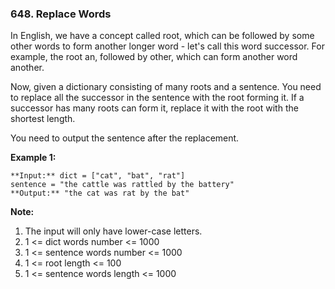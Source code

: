 ### 648. Replace Words
    
 In English, we have a concept called root, which can be followed by some other words to form another longer word - let's call this word successor. For example, the root an, followed by other, which can form another word another. 

Now, given a dictionary consisting of many roots and a sentence. You need to replace all the successor in the sentence with the root forming it. If a successor has many roots can form it, replace it with the root with the shortest length. 

You need to output the sentence after the replacement. 

**Example 1:**

    **Input:** dict = ["cat", "bat", "rat"]
    sentence = "the cattle was rattled by the battery"
    **Output:** "the cat was rat by the bat"
    

**Note:**

1. The input will only have lower-case letters.
1. 1 &lt;= dict words number &lt;= 1000
1. 1 &lt;= sentence words number &lt;= 1000
1. 1 &lt;= root length &lt;= 100
1. 1 &lt;= sentence words length &lt;= 1000


  